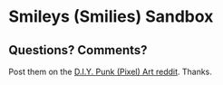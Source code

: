 # Smileys (Smilies) Sandbox







## Questions? Comments?

Post them on the [D.I.Y. Punk (Pixel) Art reddit](https://old.reddit.com/r/DIYPunkArt). Thanks.


